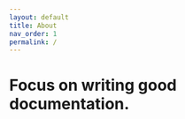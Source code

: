```yaml
---
layout: default
title: About
nav_order: 1
permalink: /
---
```


# Focus on writing good documentation.
